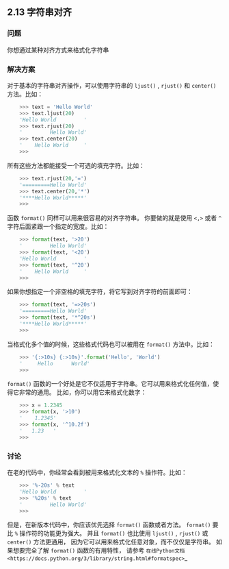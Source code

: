 ## 2.13 字符串对齐 ##
### 问题 ###
你想通过某种对齐方式来格式化字符串
### 解决方案 ###
对于基本的字符串对齐操作，可以使用字符串的 ``ljust()`` , ``rjust()`` 和 ``center()`` 方法。比如：
```python
    >>> text = 'Hello World'
    >>> text.ljust(20)
    'Hello World         '
    >>> text.rjust(20)
    '         Hello World'
    >>> text.center(20)
    '    Hello World     '
    >>>
```
所有这些方法都能接受一个可选的填充字符。比如：
```python
    >>> text.rjust(20,'=')
    '=========Hello World'
    >>> text.center(20,'*')
    '****Hello World*****'
    >>>

```
函数 ``format()`` 同样可以用来很容易的对齐字符串。
你要做的就是使用 ``<,>`` 或者 ``^`` 字符后面紧跟一个指定的宽度。比如：
```python
    >>> format(text, '>20')
    '         Hello World'
    >>> format(text, '<20')
    'Hello World         '
    >>> format(text, '^20')
    '    Hello World     '
    >>>

```
如果你想指定一个非空格的填充字符，将它写到对齐字符的前面即可：
```python
    >>> format(text, '=>20s')
    '=========Hello World'
    >>> format(text, '*^20s')
    '****Hello World*****'
    >>>

```
当格式化多个值的时候，这些格式代码也可以被用在 ``format()`` 方法中。比如：
```python
    >>> '{:>10s} {:>10s}'.format('Hello', 'World')
    '     Hello      World'
    >>>

```
``format()`` 函数的一个好处是它不仅适用于字符串。它可以用来格式化任何值，使得它非常的通用。
比如，你可以用它来格式化数字：
```python
    >>> x = 1.2345
    >>> format(x, '>10')
    '    1.2345'
    >>> format(x, '^10.2f')
    '   1.23   '
    >>>

```
### 讨论 ###
在老的代码中，你经常会看到被用来格式化文本的 ``%`` 操作符。比如：
```python
    >>> '%-20s' % text
    'Hello World         '
    >>> '%20s' % text
    '         Hello World'
    >>>

```
但是，在新版本代码中，你应该优先选择 ``format()`` 函数或者方法。
``format()`` 要比 ``%`` 操作符的功能更为强大。
并且 ``format()`` 也比使用 ``ljust()`` , ``rjust()`` 或 ``center()`` 方法更通用，
因为它可以用来格式化任意对象，而不仅仅是字符串。
如果想要完全了解 ``format()`` 函数的有用特性，
请参考 `在线Python文档 <https://docs.python.org/3/library/string.html#formatspec>`_
